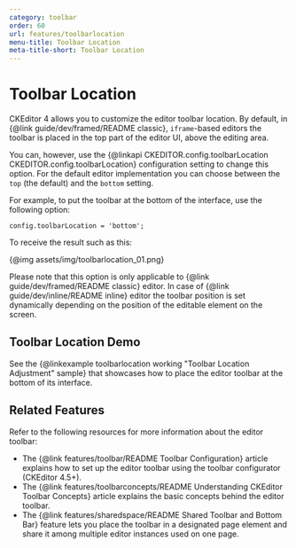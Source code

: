 ```yaml
---
category: toolbar
order: 60
url: features/toolbarlocation
menu-title: Toolbar Location
meta-title-short: Toolbar Location
---
```

<!--
Copyright (c) 2003-2021, CKSource - Frederico Knabben. All rights reserved.
For licensing, see LICENSE.md.
-->

# Toolbar Location

CKEditor 4 allows you to customize the editor toolbar location. By default, in {@link guide/dev/framed/README classic}, `iframe`-based editors the toolbar is placed in the top part of the editor UI, above the editing area.

You can, however, use the {@linkapi CKEDITOR.config.toolbarLocation CKEDITOR.config.toolbarLocation} configuration setting to change this option. For the default editor implementation you can choose between the `top` (the default) and the `bottom` setting.

For example, to put the toolbar at the bottom of the interface, use the following option:

    config.toolbarLocation = 'bottom';

To receive the result such as this:

{@img assets/img/toolbarlocation_01.png}

Please note that this option is only applicable to {@link guide/dev/framed/README classic} editor. In case of {@link guide/dev/inline/README inline} editor the toolbar position is set dynamically depending on the position of the editable element on the screen.

## Toolbar Location Demo

See the {@linkexample toolbarlocation working "Toolbar Location Adjustment" sample} that showcases how to place the editor toolbar at the bottom of its interface.

## Related Features

Refer to the following resources for more information about the editor toolbar:

 * The {@link features/toolbar/README Toolbar Configuration} article explains how to set up the editor toolbar using the toolbar configurator (CKEditor 4.5+).
 * The {@link features/toolbarconcepts/README Understanding CKEditor Toolbar Concepts} article explains the basic concepts behind the editor toolbar.
 * The {@link features/sharedspace/README Shared Toolbar and Bottom Bar} feature lets you place the toolbar in a designated page element and share it among multiple editor instances used on one page.
